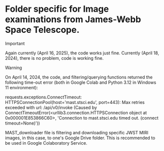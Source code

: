 # Folder specific for Image examinations from James-Webb Space Telescope.

>[!IMPORTANT]
>Again currently (April 16, 2025), the code works just fine.
>Currently (April 18, 2024), there is no problem, code is working fine.

>[!WARNING]
>On April 14, 2024, the code, and filtering/querying functions returned the following time-out error (both in Google Colab and Python 3.12 in Windows 11 environment):
>
>requests.exceptions.ConnectTimeout: HTTPSConnectionPool(host='mast.stsci.edu', port=443): Max retries exceeded with url: /api/v0/invoke (Caused by ConnectTimeoutError(<urllib3.connection.HTTPSConnection object at 0x000001E853866C60>, 'Connection to mast.stsci.edu timed out. (connect timeout=None)'))

MAST_downloader file is filtering and downloading specific JWST MIRI images, in this case, to one's Google Drive folder. This is recommended to be used in Google Colaboratory Service. 
